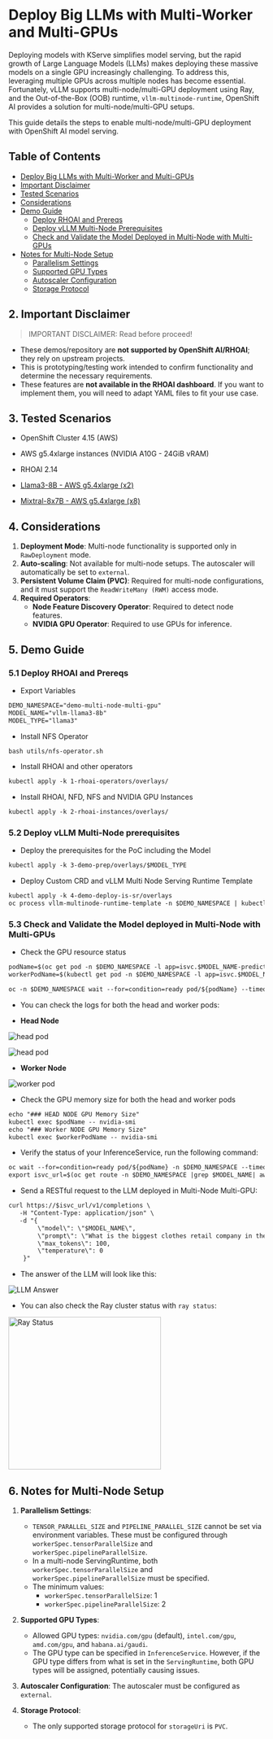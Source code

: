 # Deploy Big LLMs with Multi-Worker and Multi-GPUs

Deploying models with KServe simplifies model serving, but the rapid growth of Large Language Models (LLMs) makes deploying these massive models on a single GPU increasingly challenging. To address this, leveraging multiple GPUs across multiple nodes has become essential. Fortunately, vLLM supports multi-node/multi-GPU deployment using Ray, and the Out-of-the-Box (OOB) runtime, `vllm-multinode-runtime`, OpenShift AI provides a solution for multi-node/multi-GPU setups.

This guide details the steps to enable multi-node/multi-GPU deployment with OpenShift AI model serving.

## Table of Contents
- [Deploy Big LLMs with Multi-Worker and Multi-GPUs](#deploy-big-llms-with-multi-worker-and-multi-gpus)
- [Important Disclaimer](#2-important-disclaimer)
- [Tested Scenarios](#3-tested-scenarios)
- [Considerations](#4-considerations)
- [Demo Guide](#5-demo-guide)
  - [Deploy RHOAI and Prereqs](#51-deploy-rhoai-and-prereqs)
  - [Deploy vLLM Multi-Node Prerequisites](#52-deploy-vllm-multi-node-prerequisites)
  - [Check and Validate the Model Deployed in Multi-Node with Multi-GPUs](#53-check-and-validate-the-model-deployed-in-multi-node-with-multi-gpus)
- [Notes for Multi-Node Setup](#6-notes-for-multi-node-setup)
  - [Parallelism Settings](#61-parallelism-settings)
  - [Supported GPU Types](#62-supported-gpu-types)
  - [Autoscaler Configuration](#63-autoscaler-configuration)
  - [Storage Protocol](#64-storage-protocol)

## 2. Important Disclaimer

> IMPORTANT DISCLAIMER: Read before proceed!

* These demos/repository are **not supported by OpenShift AI/RHOAI**; they rely on upstream projects.
* This is prototyping/testing work intended to confirm functionality and determine the necessary requirements.
* These features are **not available in the RHOAI dashboard**. If you want to implement them, you will need to adapt YAML files to fit your use case.

## 3. Tested Scenarios

* OpenShift Cluster 4.15 (AWS)
* AWS g5.4xlarge instances (NVIDIA A10G - 24GiB vRAM)
* RHOAI 2.14

* [Llama3-8B - AWS g5.4xlarge (x2)](#53-check-and-validate-the-model-deployed-in-multi-node-with-multi-gpus)
* [Mixtral-8x7B - AWS g5.4xlarge (x8)](./docs/mixtral.md)

## 4. Considerations

1. **Deployment Mode**: Multi-node functionality is supported only in `RawDeployment` mode.
2. **Auto-scaling**: Not available for multi-node setups. The autoscaler will automatically be set to `external`.
3. **Persistent Volume Claim (PVC)**: Required for multi-node configurations, and it must support the `ReadWriteMany (RWM)` access mode.
4. **Required Operators**:
   - **Node Feature Discovery Operator**: Required to detect node features.
   - **NVIDIA GPU Operator**: Required to use GPUs for inference.

## 5. Demo Guide 

### 5.1 Deploy RHOAI and Prereqs

* Export Variables

```md
DEMO_NAMESPACE="demo-multi-node-multi-gpu"
MODEL_NAME="vllm-llama3-8b"
MODEL_TYPE="llama3"
```

* Install NFS Operator

```md
bash utils/nfs-operator.sh
```

* Install RHOAI and other operators

```md
kubectl apply -k 1-rhoai-operators/overlays/
```

* Install RHOAI, NFD, NFS and NVIDIA GPU Instances 

```md
kubectl apply -k 2-rhoai-instances/overlays/
```

### 5.2 Deploy vLLM Multi-Node prerequisites

* Deploy the prerequisites for the PoC including the Model

```md
kubectl apply -k 3-demo-prep/overlays/$MODEL_TYPE
```

* Deploy Custom CRD and vLLM Multi Node Serving Runtime Template

```md
kubectl apply -k 4-demo-deploy-is-sr/overlays
oc process vllm-multinode-runtime-template -n $DEMO_NAMESPACE | kubectl apply -n $DEMO_NAMESPACE -f -  
```

### 5.3 Check and Validate the Model deployed in Multi-Node with Multi-GPUs

* Check the GPU resource status

```md
podName=$(oc get pod -n $DEMO_NAMESPACE -l app=isvc.$MODEL_NAME-predictor --no-headers|cut -d' ' -f1)
workerPodName=$(kubectl get pod -n $DEMO_NAMESPACE -l app=isvc.$MODEL_NAME-predictor-worker --no-headers|cut -d' ' -f1)

oc -n $DEMO_NAMESPACE wait --for=condition=ready pod/${podName} --timeout=300s
```

* You can check the logs for both the head and worker pods:

 - **Head Node**

![head pod](./docs/image1.png)

![head pod](./docs/image2.png)

 - **Worker Node**

![worker pod](./docs/image3.png)

*  Check the GPU memory size for both the head and worker pods

```md
echo "### HEAD NODE GPU Memory Size"
kubectl exec $podName -- nvidia-smi
echo "### Worker NODE GPU Memory Size"
kubectl exec $workerPodName -- nvidia-smi
```

* Verify the status of your InferenceService, run the following command:

```md
oc wait --for=condition=ready pod/${podName} -n $DEMO_NAMESPACE --timeout=300s
export isvc_url=$(oc get route -n $DEMO_NAMESPACE |grep $MODEL_NAME| awk '{print $2}')
```

* Send a RESTful request to the LLM deployed in Multi-Node Multi-GPU:

```md
curl https://$isvc_url/v1/completions \
   -H "Content-Type: application/json" \
   -d "{
        \"model\": \"$MODEL_NAME\",
        \"prompt\": \"What is the biggest clothes retail company in the world?\",
        \"max_tokens\": 100,
        \"temperature\": 0
    }"
```

* The answer of the LLM will look like this:

![LLM Answer](./docs/image4.png)

* You can also check the Ray cluster status with `ray status`:

<img src="./docs/image5.png" alt="Ray Status" width="300">

## 6. Notes for Multi-Node Setup

1. **Parallelism Settings**:
   - `TENSOR_PARALLEL_SIZE` and `PIPELINE_PARALLEL_SIZE` cannot be set via environment variables. These must be configured through `workerSpec.tensorParallelSize` and `workerSpec.pipelineParallelSize`.
   - In a multi-node ServingRuntime, both `workerSpec.tensorParallelSize` and `workerSpec.pipelineParallelSize` must be specified.
   - The minimum values:
     - `workerSpec.tensorParallelSize`: 1
     - `workerSpec.pipelineParallelSize`: 2

2. **Supported GPU Types**:
   - Allowed GPU types: `nvidia.com/gpu` (default), `intel.com/gpu`, `amd.com/gpu`, and `habana.ai/gaudi`.
   - The GPU type can be specified in `InferenceService`. However, if the GPU type differs from what is set in the `ServingRuntime`, both GPU types will be assigned, potentially causing issues.

3. **Autoscaler Configuration**: The autoscaler must be configured as `external`.

4. **Storage Protocol**:
   - The only supported storage protocol for `storageUri` is `PVC`.